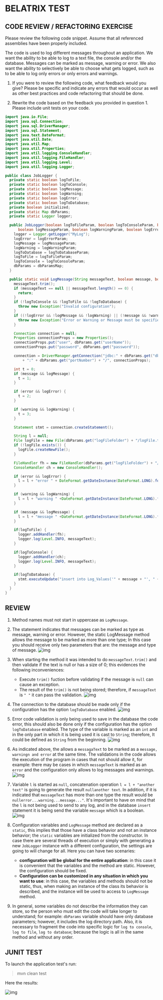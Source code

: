 # BELATRIX TEST

## CODE REVIEW / REFACTORING EXERCISE

Please review the following code snippet. Assume that all referenced assemblies have been properly included.

The code is used to log different messages throughout an application. We want the ability to be able to log to a text file, the console and/or the database. Messages can be marked as message, warning or error. We also want the ability to selectively be able to choose what gets logged, such as to be able to log only errors or only errors and warnings.

1. If you were to review the following code, what feedback would you give? Please be specific and indicate any errors that would occur as well as other best practices and code refactoring that should be done.

2. Rewrite the code based on the feedback you provided in question 1. Please include unit tests on your code.

```java
import java.io.File;
import java.sql.Connection;
import java.sql.DriverManager;
import java.sql.Statement;
import java.text.DateFormat;
import java.util.Date;
import java.util.Map;
import java.util.Properties;
import java.util.logging.ConsoleHandler;
import java.util.logging.FileHandler;
import java.util.logging.Level;
import java.util.logging.Logger;

public class JobLogger {
  private static boolean logToFile;
  private static boolean logToConsole;
  private static boolean logMessage;
  private static boolean logWarning;
  private static boolean logError;
  private static boolean logToDatabase;
  private boolean initialized;
  private static Map dbParams;
  private static Logger logger;

  public JobLogger(boolean logToFileParam, boolean logToConsoleParam, boolean logToDatabaseParam,
      boolean logMessageParam, boolean logWarningParam, boolean logErrorParam, Map dbParamsMap) {
    logger = Logger.getLogger("MyLog");
    logError = logErrorParam;
    logMessage = logMessageParam;
    logWarning = logWarningParam;
    logToDatabase = logToDatabaseParam;
    logToFile = logToFileParam;
    logToConsole = logToConsoleParam;
    dbParams = dbParamsMap;
  }

  public static void LogMessage(String messageText, boolean message, boolean warning, boolean error) throws Exception {
    messageText.trim();
    if (messageText == null || messageText.length() == 0) {
      return;
    }
    if (!logToConsole && !logToFile && !logToDatabase) {
      throw new Exception("Invalid configuration");
    }
    if ((!logError && !logMessage && !logWarning) || (!message && !warning && !error)) {
      throw new Exception("Error or Warning or Message must be specified");
    }

    Connection connection = null;
    Properties connectionProps = new Properties();
    connectionProps.put("user", dbParams.get("userName"));
    connectionProps.put("password", dbParams.get("password"));

    connection = DriverManager.getConnection("jdbc:" + dbParams.get("dbms") + "://" + dbParams.get("serverName")
        + ":" + dbParams.get("portNumber") + "/", connectionProps);

    int t = 0;
    if (message && logMessage) {
      t = 1;
    }

    if (error && logError) {
      t = 2;
    }

    if (warning && logWarning) {
      t = 3;
    }

    Statement stmt = connection.createStatement();

    String l = null;
    File logFile = new File(dbParams.get("logFileFolder") + "/logFile.txt");
    if (!logFile.exists()) {
      logFile.createNewFile();
    }

    FileHandler fh = new FileHandler(dbParams.get("logFileFolder") + "/logFile.txt");
    ConsoleHandler ch = new ConsoleHandler();

    if (error && logError) {
      l = l + "error " + DateFormat.getDateInstance(DateFormat.LONG).format(new Date()) + messageText;
    }

    if (warning && logWarning) {
      l = l + "warning " +DateFormat.getDateInstance(DateFormat.LONG).format(new Date()) + messageText;
    }

    if (message && logMessage) {
      l = l + "message " +DateFormat.getDateInstance(DateFormat.LONG).format(new Date()) + messageText;
    }

    if(logToFile) {
      logger.addHandler(fh);
      logger.log(Level.INFO, messageText);
    }

    if(logToConsole) {
      logger.addHandler(ch);
      logger.log(Level.INFO, messageText);
    }

    if(logToDatabase) {
      stmt.executeUpdate("insert into Log_Values('" + message + "', " + String.valueOf(t) + ")");
    }
  }
}
```

## REVIEW

1. Method names must not start in uppercase as `LogMessage`.

2. The statement indicates that messages can be marked as type as message, warning or error. However, the static LogMessage method allows the message to be marked as more than one type; In this case you should receive only two parameters that are: the message and type of message.
![img](imgs/enum2.png)

3. When starting the method it was intended to do `messageText.trim()` and then validate if the text is null or has a size of 0; this evidences the following inconveniences:
   - Execute `trim()` fuction before validating if the message is `null` can cause an exception.
   - The result of the `trim()` is not being stored; therefore, if `messageText` is `" "` it can pass the validation.
![img](imgs/enum3.png)

4. The connection to the database should be made only if the configuration has the option `logToDatabase` enabled.
![img](imgs/enum4.png)

5. Error code validation is only being used to save in the database the code error, this should also be done only if the configuration has the option `logToDatabase` enabled.
The type of the variable is marked as an `int` and in the only part in which it is being used it is cast to `String`; therefore, It could be defined as `String` from the beginning.
![img](imgs/enum5.png)

6. As indicated above, the allows a `messagaText` to be marked as a `message, warningn and error` at the same time. The validations in the code allows the execution of the program in cases that not should allow it, for example: there may be cases in which `messageText` is marked as an `error` and the configuration only allows to log messages and warnings.
![img](imgs/enum6.png)

7. Variable `l` is started as `null`, concatenation operation `l = l + "another text"` is going to generate the result `nullanother text`. In addition, if it is indicated that `messageText` has more than one type the result would be `nullerror...warning...message..."`. It's important to have on mind that the `l` is not being used to send to any log, and in the database `insert` statement it is being send the variable `message` which is a boolean.
![img](imgs/enum7.png)

8. Configuration variables and `LogMessage` method are declared as a `static`, this implies that those have a class behavior and not an instance behavior; the `static` variables are initialized from the constructor. In case there are several threads of execution or simply with generating a new `JobLogger` instance with a different configuration, the settings are going to will change for all.
Here you can have two scenaries:
   - **configuration will be global for the entire application**: in this case it is convenient that the variables and the method are static. However, the configuration should be fixed.
   - **Configuration can be customized in any situation in which you want to use**: in this case, the variables and methods should not be static, thus, when making an instance of the class its behavior is described, and the instance will be used to access to `LogMessage` method.

9. In general, some variables do not describe the information they can store, so the person who must edit the code will take longer to understand; for example: `dbParams` variable should have only database parameters; however, it includes the log directory path. Also, it is necessary to fragment the code into specific logic for `log to console`, `log to file`, `log to database`; because the logic is all in the same method and without any order.

## JUNIT TEST

To launch the application test's run:

> mvn clean test

Here the results:

![img](imgs/result.png)
